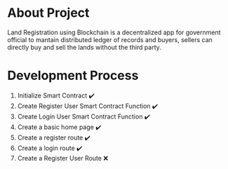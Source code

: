 # About Project
Land Registration using Blockchain is a decentralized app for government official to mantain distributed ledger of records and buyers, sellers can directly buy and sell the lands without the third party.

# Development Process
1. Initialize Smart Contract :heavy_check_mark:
2. Create Register User Smart Contract Function :heavy_check_mark:
3. Create Login User Smart Contract Function :heavy_check_mark:
4. Create a basic home page :heavy_check_mark:
5. Create a register route :heavy_check_mark:
6. Create a login route :heavy_check_mark:
7. Create a Register User Route :x:
